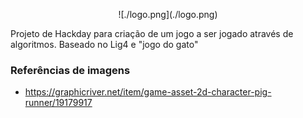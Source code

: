<p align="center">
    ![./logo.png](./logo.png)
</p>

Projeto de Hackday para criação de um jogo a ser jogado através de algoritmos. Baseado no Lig4 e "jogo do gato"



### Referências de imagens

- https://graphicriver.net/item/game-asset-2d-character-pig-runner/19179917
